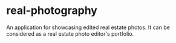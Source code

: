 # real-photography
An application for showcasing edited real estate photos. It can be considered as a real estate photo editor's portfolio.
